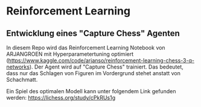 # Reinforcement Learning
## Entwicklung eines "Capture Chess" Agenten
In diesem Repo wird das Reinforcement Learning Notebook von ARJANGROEN mit Hyperparametertuning optimiert (https://www.kaggle.com/code/arjanso/reinforcement-learning-chess-3-q-networks). Der Agent wird auf "Capture Chess" trainiert. Das bedeutet, dass nur das Schlagen von Figuren im Vordergrund stehet anstatt von Schachmatt.

Ein Spiel des optimalen Modell kann unter folgendem Link gefunden werden: https://lichess.org/study/cPkRUs1g
